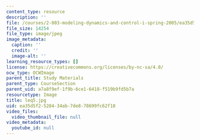 ```yaml
---
content_type: resource
description: ''
file: /courses/2-003-modeling-dynamics-and-control-i-spring-2005/ea35d5f2528434ab7de878699fc62f18_leq5.jpg
file_size: 14254
file_type: image/jpeg
image_metadata:
  caption: ''
  credit: ''
  image-alt: ''
learning_resource_types: []
license: https://creativecommons.org/licenses/by-nc-sa/4.0/
ocw_type: OCWImage
parent_title: Study Materials
parent_type: CourseSection
parent_uid: a7a8f9ef-1f9b-6ce1-6418-f519b9fd5b7a
resourcetype: Image
title: leq5.jpg
uid: ea35d5f2-5284-34ab-7de8-78699fc62f18
video_files:
  video_thumbnail_file: null
video_metadata:
  youtube_id: null
---
```

